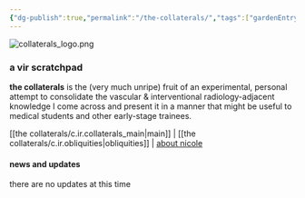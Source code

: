 ```yaml
---
{"dg-publish":true,"permalink":"/the-collaterals/","tags":["gardenEntry"]}
---
```



![collaterals_logo.png](/img/user/kitchen%20drawer/attachments/collaterals_logo.png)

### a vir scratchpad

**the collaterals** is the (very much unripe) fruit of an experimental, personal attempt to consolidate the vascular & interventional radiology-adjacent knowledge I come across and present it in a manner that might be useful to medical students and other early-stage trainees.


[[the collaterals/c.ir.collaterals_main\|main]]  |  [[the collaterals/c.ir.obliquities\|obliquities]]  |  [about nicole](https://thecollaterals.neocities.org/about-njk)


#### news and updates

there are no updates at this time


